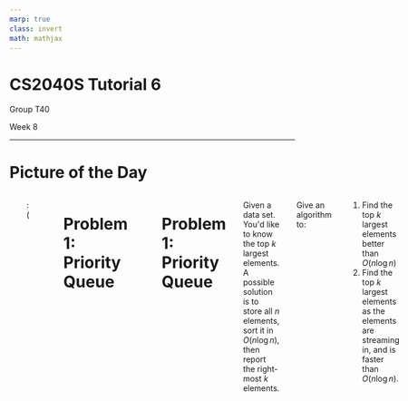 ```yaml
---
marp: true
class: invert
math: mathjax
---
```


<style>
  @import url('https://fonts.googleapis.com/css2?family=Open+Sans:ital,wght@0,400;0,700;1,400;1,700&display=swap');

  section {
    font-family: 'Open Sans'
  }
</style>

# CS2040S Tutorial 6

Group T40

Week 8

---

# Picture of the Day

<div style="display: flex; gap: 30px">

<div>

![h:400](images/sleepcat.jpg)
</div>

<div>

:(

</div>

---

# Problem 1: Priority Queue

---

# Problem 1: Priority Queue

Given a data set. You'd like to know the top $k$ largest elements. A possible solution is to store all $n$ elements, sort it in $O(n \log n)$, then report the right-most $k$ elements.

Give an algorithm to:

1. Find the top $k$ largest elements better than $O(n \log n)$
2. Find the top $k$ largest elements as the elements are streaming in, and is faster than $O(n \log n)$.

---

# Solution

1. Use quickselect top $k$. Runs in average $O(n)$ time
2. Use min-heap to only keep top $k$. If heap is full and new number is larger than the top of heap, pop and push the new one. Runs in $O(n \lg k)$ in total

---

# Problem 2: Union-Find Review

---

# Problem 2a

What is the _worst case_ running time of `find` operation in Union-Find with path compression, assuming without Weighted Union?

---

# Problem 2b

```python
def Find(i, j):
    return id[i] == id[j]

def Union(i, j):
    if size[i] < size[j]:
         Union(j, i)
    else:
        k1 = id[i]
        k2 = id[j]

        for every item m in list[k2]:
            id[m] = k1

        # append list[k2] on the end of list[k1] and set list[k2] to null
        size[k1] = size[k1] + size[k2]
        size[k2] = 0
```

Assumption: appending linked list is $O(1)$.

---

# Notes

|Operations\Data Structure|AVL|Binary Heap|Fibonacci Heap|
|-------------------------|---|-----------|--------------|
|insert|$O(\log n)$|$O(\log n)$|$O(1)$|
|find-min|$O(\log n)$ or $O(1)$*|$O(1)$|$O(1)$|
|delete-min|$O(\log n)$|$O(\log n)$|$O(\log n)$|
|decrease-key|$O(\log n)$|N/A|$O(1)$|
|merge|$O(n \log n)$**|$O(n)$|$O(1)$|

---

# Notes

*: Note that for `find-min`, AVL tree can run in $O(1)$ if we also store the `successors` in a hash table. When we delete, update the min to the successor. When we insert, check whether it's smaller or not.
**: Not sure whether there's a more optimal way of merging two AVL trees besides inserting one by one.
